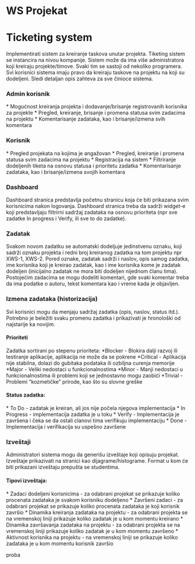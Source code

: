 # WS Projekat


<h1>Ticketing system</h1>
Implementirati sistem za kreiranje taskova unutar projekta. Tiketing sistem se instancira na
nivou kompanije. Sistem može da ima više administratora koji kreiraju projekte/timove. Svaki tim
se sastoji od nekoliko programera. Svi korisnici sistema imaju pravo da kreiraju taskove na
projektu na koji su dodeljeni. Sledi detaljan opis zahteva za sve činioce sistema.

<h3>Admin korisnik</h3>
* Mogućnost kreiranja projekta i dodavanje/brisanje registrovanih korisnika za projekte
* Pregled, kreiranje, brisanje i promena statusa svim zadacima na projektu
* Komentarisanje zadataka, kao i brisanje/izmena svih komentara

<h3>Korisnik</h3>
* Pregled projekata na kojima je angažovan
* Pregled, kreiranje i promena statusa svim zadacima na projektu
* Registracija na sistem
* Filtriranje dodeljenih tiketa na osnovu statusa i prioritetu zadatka
* Komentarisanje zadataka, kao i brisanje/izmena svojih komentara

<h3>Dashboard</h3>
Dashboard stranica predstavlja početnu stranicu koja će biti prikazana svim korisnicima nakon
logovanja. Dashboard stranica treba da sadrži widget-e koji predstavljaju filtrirni sadržaj
zadataka na osnovu prioriteta (npr sve zadatke In progress i Verify, ili sve to do zadatke).

<h3>Zadatak</h3>
Svakom novom zadatku se automatski dodeljuje jedinstvenu oznaku, koji sadrži oznaku
projekta i redni broj kreiranog zadatka na tom projektu npr XWS-1, XWS-2. Pored oznake,
zadatak sadrži i naslov, opis samog zadatka, ime korisnika koji je kreirao zadatak, kao i ime
korisnika kome je zadatak dodeljen (inicijalno zadatak ne mora biti dodeljen nijednom članu
tima). Postojećim zadacima se mogu dodeliti komentari, gde svaki komentar treba da ima
podatke o autoru, tekst komentara kao i vreme kada je objavljen.

<h3>Izmena zadataka (historizacija)</h3>
Svi korisnici mogu da menjaju sadržaj zadatka (opis, naslov, status itd.). Potrebno je beležiti
svaku promenu zadatka i prikazivati je hronološki od najstarije ka novijim.

<h4>Prioriteti</h4>
Zadatka sortirani po stepenu prioriteta:
*Blocker - Blokira dalji razvoj ili testiranje aplikacije, aplikacija ne može da se pokrene
*Critical - Aplikacija nije stabilna, dolazi do gubitaka podataka ili ozbiljna curenja
memorije
*Major - Veliki nedostaci u funkcionalnostima
*Minor - Manji nedostaci u funkcionalnostima ili problemi koji se jednostavno mogu
zaobići
*Trivial - Problemi “kozmetičke” prirode, kao što su slovne greške

<h4>Status zadatka:</h4>
* To Do - zadatak je kreiran, ali jos nije počela njegova implementacija
* In Progress - implementacija zadatka je u toku
* Verify - Implementacija je završena i čeka se da ostali clanovi tima verifikuju
implementaciju
* Done - Implementacija i verifikacija su uspešno završene

<h3>Izveštaji</h3>
Administratori sistema mogu da generišu izveštaje koji opisuju projekat. Izveštaje prikazivati na
stranici kao dijagrame/histograme. Format u kom će biti prikazani izveštaju prepušta se
studentima.

<h4>Tipovi izveštaja:</h4>
* Zadaci dodeljeni korisnicima - za odabrani projekat se prikazuje koliko procenata
zadataka je svakom korisniku dodeljeno
* Završeni zadaci - za odabrani projekat se prikazuje koliko procenata zadataka je koji
korisnik završio
* Dinamika kreiranja zadataka na projektu - za odabrani projekta se na vremenskoj liniji
prikazuje koliko zadatak je u kom momentu kreirano
* Dinamika završavanja zadataka na projektu - za odabrani projekta se na vremenskoj
liniji prikazuje koliko zadatak je u kom momentu završeno
* Aktivnost korisnika na projektu - na vremenskoj liniji se prikazuje koliko zadataka je u
kom momentu korisnik završio

proba
